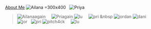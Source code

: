 
[About Me](AboutMe.html) 
![Ailana](IMG_3469_polarr.jpg) =300x400 &nbsp; ![Priya](IMG_2340.JPG) 
> ![Ailanaagain](IMG_0462.jpg) &nbsp; &nbsp; ![Priagain](DSC_8651.jpg)
> ![lu](DSC_7106.jpg) &nbsp; &nbsp; ![pri](D534B4BB-2339-4AFA-900D-D143A4190B79.JPG) &nbsp ![jordan](8104FF44-7FA1-4093-A3D9-4BA7A75BC875.JPG)
> ![dani](371F9FF1-BA9F-49EF-B482-DF5BC9C202AE.JPEG) &nbsp; ![jor](328083D2-157E-4818-819A-9C461417B09A.JPG) &nbsp; ![pri](2FF806D7-B21D-4AAA-B9E0-18FF4EE8CE81.JPG)
> ![pitch4ck](2D309BBB-D7C8-433D-874B-13B9B73645FB.JPG) &nbsp; &nbsp; ![lu](2BB61C2D-72C5-4640-A224-5E9F29995085.JPG)
>
